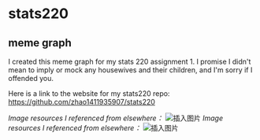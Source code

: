 # stats220
## meme graph
I created this meme graph for my stats 220 assignment 1. I promise I didn't mean to imply or mock any housewives and their children, and I'm sorry if I offended you.

Here is a link to the website for my stats220 repo: https://github.com/zhao1411935907/stats220

*Image resources I referenced from elsewhere：*
![插入图片](https://p1.ssl.qhimgs1.com/bdr/200_200_/t0115f01c975ced943d.jpg)
*Image resources I referenced from elsewhere：*
![插入图片](https://p0.ssl.qhimgs4.com/t011625a36dc40eab59.jpg)


